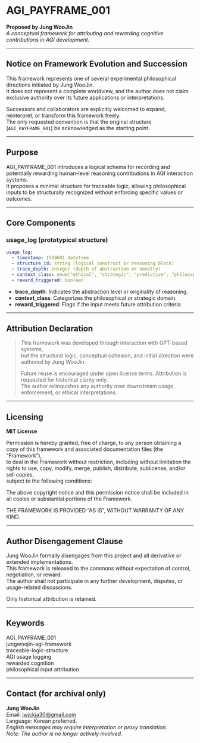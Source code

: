 # AGI_PAYFRAME_001

**Proposed by Jung WooJin**  
*A conceptual framework for attributing and rewarding cognitive contributions in AGI development.*

---

## Notice on Framework Evolution and Succession

This framework represents one of several experimental philosophical directions initiated by Jung WooJin.  
It does not represent a complete worldview, and the author does not claim exclusive authority over its future applications or interpretations.

Successors and collaborators are explicitly welcomed to expand, reinterpret, or transform this framework freely.  
The only requested convention is that the original structure (`AGI_PAYFRAME_001`) be acknowledged as the starting point.

---

## Purpose

AGI_PAYFRAME_001 introduces a logical schema for recording and potentially rewarding human-level reasoning contributions in AGI interaction systems.  
It proposes a minimal structure for traceable logic, allowing philosophical inputs to be structurally recognized without enforcing specific values or outcomes.

---

## Core Components

### usage_log (prototypical structure)

```yaml
usage_log:
  - timestamp: ISO8601 datetime
  - structure_id: string (logical construct or reasoning block)
  - trace_depth: integer (depth of abstraction or novelty)
  - context_class: enum("ethical", "strategic", "predictive", "philosophical", ...)
  - reward_triggered: boolean
```

- **trace_depth**: Indicates the abstraction level or originality of reasoning.  
- **context_class**: Categorizes the philosophical or strategic domain.  
- **reward_triggered**: Flags if the input meets future attribution criteria.  

---

## Attribution Declaration

> This framework was developed through interaction with GPT-based systems,  
> but the structural logic, conceptual cohesion, and initial direction were authored by Jung WooJin.  
>  
> Future reuse is encouraged under open license terms. Attribution is requested for historical clarity only.  
> The author relinquishes any authority over downstream usage, enforcement, or ethical interpretations.

---

## Licensing

**MIT License**  

Permission is hereby granted, free of charge, to any person obtaining a copy of this framework and associated documentation files (the “Framework”),  
to deal in the Framework without restriction, including without limitation the rights to use, copy, modify, merge, publish, distribute, sublicense, and/or sell copies,  
subject to the following conditions:  

The above copyright notice and this permission notice shall be included in all copies or substantial portions of the Framework.  

THE FRAMEWORK IS PROVIDED “AS IS”, WITHOUT WARRANTY OF ANY KIND.

---

## Author Disengagement Clause

Jung WooJin formally disengages from this project and all derivative or extended implementations.  
This framework is released to the commons without expectation of control, negotiation, or reward.  
The author shall not participate in any further development, disputes, or usage-related discussions.

Only historical attribution is retained.

---

## Keywords

AGI_PAYFRAME_001  
jungwoojin-agi-framework  
traceable-logic-structure  
AGI usage logging  
rewarded cognition  
philosophical input attribution

---

## Contact (for archival only)

**Jung WooJin**  
Email: jwjckja30@gmail.com  
Language: Korean preferred.  
*English messages may require interpretation or proxy translation.*  
*Note: The author is no longer actively involved.*